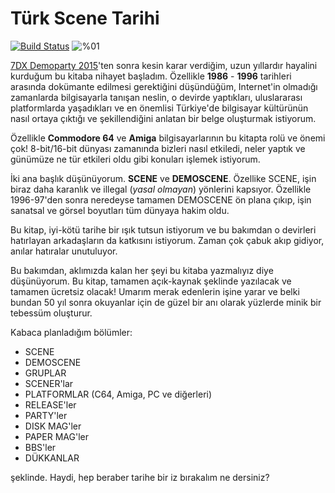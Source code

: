 # Türk Scene Tarihi

[![Build Status](https://www.gitbook.com/button/status/book/vigo/turk-scene-tarihi)](https://www.gitbook.io/book/vigo/turk-scene-tarihi/activity) ![%01](http://progressed.io/bar/1?title=genel "Genel Tamamlanma %77")

[7DX Demoparty 2015](http://7dx-party.org/2015/)'ten sonra kesin karar verdiğim,
uzun yıllardır hayalini kurduğum bu kitaba nihayet başladım. Özellikle **1986** - **1996**
tarihleri arasında dokümante edilmesi gerektiğini düşündüğüm, Internet'in
olmadığı zamanlarda bilgisayarla tanışan neslin, o devirde yaptıkları,
uluslararası platformlarda yaşadıkları ve en önemlisi Türkiye'de bilgisayar
kültürünün nasıl ortaya çıktığı ve şekillendiğini anlatan bir belge oluşturmak
istiyorum.

Özellikle **Commodore 64** ve **Amiga** bilgisayarlarının bu kitapta rolü ve
önemi çok! 8-bit/16-bit dünyası zamanında bizleri nasıl etkiledi,
neler yaptık ve günümüze ne tür etkileri oldu gibi konuları işlemek istiyorum.

İki ana başlık düşünüyorum. **SCENE** ve **DEMOSCENE**. Özellike SCENE, işin
biraz daha karanlık ve illegal (*yasal olmayan*) yönlerini kapsıyor. Özellikle
1996-97'den sonra neredeyse tamamen DEMOSCENE ön plana çıkıp, işin sanatsal ve
görsel boyutları tüm dünyaya hakim oldu.

Bu kitap, iyi-kötü tarihe bir ışık tutsun istiyorum ve bu bakımdan o devirleri
hatırlayan arkadaşların da katkısını istiyorum. Zaman çok çabuk akıp gidiyor,
anılar hatıralar unutuluyor.

Bu bakımdan, aklımızda kalan her şeyi bu kitaba yazmalıyız diye düşünüyorum. Bu kitap,
tamamen açık-kaynak şeklinde yazılacak ve tamamen ücretsiz olacak! Umarım merak
edenlerin işine yarar ve belki bundan 50 yıl sonra okuyanlar için de güzel bir
anı olarak yüzlerde minik bir tebessüm oluşturur.

Kabaca planladığım bölümler:

* SCENE
* DEMOSCENE
* GRUPLAR
* SCENER'lar
* PLATFORMLAR (C64, Amiga, PC ve diğerleri)
* RELEASE'ler
* PARTY'ler
* DISK MAG'ler
* PAPER MAG'ler
* BBS'ler
* DÜKKANLAR

şeklinde. Haydi, hep beraber tarihe bir iz bırakalım ne dersiniz?
